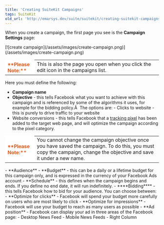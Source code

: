 ```yaml
---
title: 'Creating SuiteKit Campaigns'
tags: SuiteKit
old_url: 'http://emarsys.dev/suite/suitekit/creating-suitekit-campaigns/'
---
```


When you create a campaign, the first page you see is the **Campaign Settings** page:

<div class="row">[![create campaign](/assets/images/create-campaign.png)](/assets/images/create-campaign.png)</div><table style="width: 100%;"><tbody><tr><th style="text-align: left; width: 80px; border-color: #fff; background-color: #fff; color: #eb5a19;">**Please Note:**</th> <td>This is also the page you open when you click the edit icon in the campaigns list.</td></tr></tbody></table> Here you must define the following:

- **Campaign name**
- **Objective** - this tells Facebook what you want to achieve with this campaign and is referenced by some of the algorithms it uses, for example for the bidding policy.Â  The options are: - Clicks to website - this is purely to drive traffic to your website<span style="color: #ff0000;"> </span>
- Website conversions - this tells Facebook that a [tracking pixel](/Suite/tracking-pixels.md "Social Ads â&#128;&#147; Tracking Pixels") has been added to the target web page, and will optimize the campaign according to the pixel category.
 
<table style="width: 100%;"><tbody><tr><th style="text-align: left; width: 80px; border-color: #fff; background-color: #fff; color: #eb5a19;">**Please Note:**</th> <td>You cannot change the campaign objective once you have saved the campaign. To do this, you must copy the campaign, change the objective and save it under a new name.</td> </tr></tbody></table>
- **Audience**
- **Budget** - this can be a daily or a lifetime budget for this campaign only, and is expressed in the currency of your Facebook Ads account
- **Schedule** - this defines when the campaign begins and ends. If you define no end date, it will run indefinitely.
- ****Bidding**** - this tells Facebook how to bid for your audience. You can choose between: - **Optimize for clicks** - Facebook will spend your budget more carefully on users who are most likely to click
- **Optimize for impressions** - Facebook will use your budget to reach as many users as possible
- **Ad position** - Facebook can display your ad in three areas of the Facebook page: - Desktop News Feed
- Mobile News Feeds
- Right Column